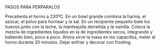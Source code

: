 PASOS PARA PERPARALOS

Precalienta el horno a 220ºC.
En un bowl grande combina la harina, el azúcar, el polvo para hornear y la sal.
En un recipiente pequeño bate los huevos junto con la leche, la mantequilla derretida y la vainilla.
Coloca la mezcla de ingredientes líquidos en la de ingredientes secos, integrando y batiendo bien, poco a poco.
Ahora sirve la masa en los capacillos, meter al horno durante 20 minutos.
Dejar enfriar y decorar con frosting.